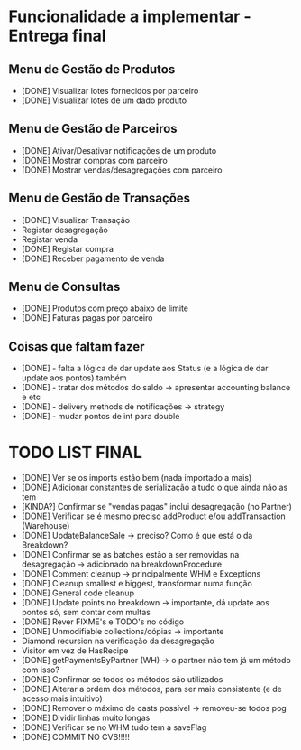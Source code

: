# Funcionalidade a implementar - Entrega final

## Menu de Gestão de Produtos

- [DONE] Visualizar lotes fornecidos por parceiro
- [DONE] Visualizar lotes de um dado produto

## Menu de Gestão de Parceiros

- [DONE] Ativar/Desativar notificações de um produto
- [DONE] Mostrar compras com parceiro
- [DONE] Mostrar vendas/desagregações com parceiro

## Menu de Gestão de Transações

- [DONE] Visualizar Transação
- Registar desagregação
- Registar venda
- [DONE] Registar compra
- [DONE] Receber pagamento de venda

## Menu de Consultas

- [DONE] Produtos com preço abaixo de limite
- [DONE] Faturas pagas por parceiro

## Coisas que faltam fazer

- [DONE] - falta a lógica de dar update aos Status (e a lógica de dar update aos pontos) também
- [DONE] - tratar dos métodos do saldo -> apresentar accounting balance e etc
- [DONE] - delivery methods de notificações -> strategy
- [DONE] - mudar pontos de int para double

# TODO LIST FINAL

- [DONE] Ver se os imports estão bem (nada importado a mais)
- [DONE] Adicionar constantes de serialização a tudo o que ainda não as tem
- [KINDA?] Confirmar se "vendas pagas" inclui desagregação (no Partner)
- [DONE] Verificar se é mesmo preciso addProduct e/ou addTransaction (Warehouse)
- [DONE] UpdateBalanceSale -> preciso? Como é que está o da Breakdown?
- [DONE] Confirmar se as batches estão a ser removidas na desagregação -> adicionado na breakdownProcedure
- [DONE] Comment cleanup -> principalmente WHM e Exceptions
- [DONE] Cleanup smallest e biggest, transformar numa função
- [DONE] General code cleanup
- [DONE] Update points no breakdown -> importante, dá update aos pontos só, sem contar com multas
- [DONE] Rever FIXME's e TODO's no código
- [DONE] Unmodifiable collections/cópias -> importante
- Diamond recursion na verificação da desagregação
- Visitor em vez de HasRecipe
- [DONE] getPaymentsByPartner (WH) -> o partner não tem já um método com isso?
- [DONE] Confirmar se todos os métodos são utilizados
- [DONE] Alterar a ordem dos métodos, para ser mais consistente (e de acesso mais intuitivo)
- [DONE] Remover o máximo de casts possível -> removeu-se todos pog
- [DONE] Dividir linhas muito longas
- [DONE] Verificar se no WHM tudo tem a saveFlag
- [DONE] COMMIT NO CVS!!!!!